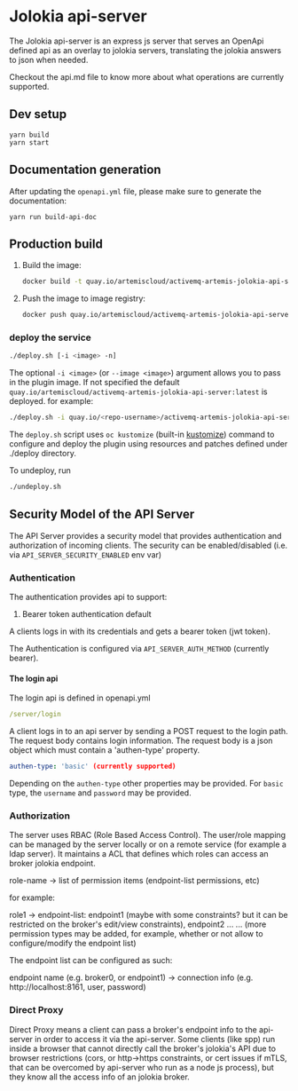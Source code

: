 # Jolokia api-server

The Jolokia api-server is an express js server that serves an OpenApi defined
api as an overlay to jolokia servers, translating the jolokia answers to json
when needed.

Checkout the api.md file to know more about what operations are currently
supported.

## Dev setup

```
yarn build
yarn start
```

## Documentation generation

After updating the `openapi.yml` file, please make sure to generate the
documentation:

```
yarn run build-api-doc
```

## Production build

1. Build the image:
   ```sh
   docker build -t quay.io/artemiscloud/activemq-artemis-jolokia-api-server:latest .
   ```
2. Push the image to image registry:
   ```sh
   docker push quay.io/artemiscloud/activemq-artemis-jolokia-api-server:latest
   ```

### deploy the service

```sh
./deploy.sh [-i <image> -n]
```

The optional `-i <image>` (or `--image <image>`) argument allows you to pass in
the plugin image. If not specified the default
`quay.io/artemiscloud/activemq-artemis-jolokia-api-server:latest` is
deployed. for example:

```sh
./deploy.sh -i quay.io/<repo-username>/activemq-artemis-jolokia-api-server:1.0.1
```

The `deploy.sh` script uses `oc kustomize` (built-in
[kustomize](https://github.com/kubernetes-sigs/kustomize)) command to configure
and deploy the plugin using resources and patches defined under ./deploy
directory.

To undeploy, run

```sh
./undeploy.sh
```

## Security Model of the API Server

The API Server provides a security model that provides authentication and authorization of incoming clients.
The security can be enabled/disabled (i.e. via `API_SERVER_SECURITY_ENABLED` env var)

### Authentication

The authentication provides api to support:

1. Bearer token authentication default

A clients logs in with its credentials and gets a bearer token (jwt token).

The Authentication is configured via `API_SERVER_AUTH_METHOD` (currently bearer).

#### The login api

The login api is defined in openapi.yml

```yaml
/server/login
```

A client logs in to an api server by sending a POST request to the login path. The request body contains login information.
The request body is a json object which must contain a 'authen-type' property.

```yaml
authen-type: 'basic' (currently supported)
```

Depending on the `authen-type` other properties may be provided. For `basic` type, the `username` and `password` may be provided.

### Authorization

The server uses RBAC (Role Based Access Control). The user/role mapping can be managed by the server locally or on a
remote service (for example a ldap server). It maintains a ACL that defines which roles can access an broker jolokia endpoint.

role-name -> list of permission items (endpoint-list permissions, etc)

for example:

role1 -> endpoint-list: endpoint1 (maybe with some constraints? but it can be restricted on the broker's edit/view constraints), endpoint2 ...
... (more permission types may be added, for example, whether or not allow to configure/modify the endpoint list)

The endpoint list can be configured as such:

endpoint name (e.g. broker0, or endpoint1) -> connection info (e.g. http://localhost:8161, user, password)

### Direct Proxy

Direct Proxy means a client can pass a broker's endpoint info to the api-server in order to access it via the api-server.
Some clients (like spp) run inside a browser that cannot directly call the broker's jolokia's API due to browser restrictions (cors, or http->https constraints, or cert issues if mTLS, that can be overcomed by api-server who run as a node js process), but they know all the access info of an jolokia broker.
